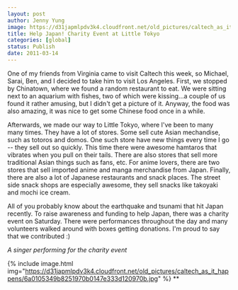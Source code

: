 ```yaml
---
layout: post
author: Jenny Yung
image: https://d31japmlpdv3k4.cloudfront.net/old_pictures/caltech_as_it_happens/6a0105349b8251970b014e5fd8cc67970c.jpg
title: Help Japan! Charity Event at Little Tokyo 
categories: [global]
status: Publish
date: 2011-03-14
---
```


One of my friends from Virginia came to visit Caltech this week, so  Michael, Sarai, Ben, and I decided to take him to visit Los Angeles.  First, we stopped by Chinatown, where we found a random restaurant to  eat. We were sitting next to an aquarium with fishes, two of which were  kissing...a couple of us found it rather amusing, but I didn't get a  picture of it. Anyway, the food was also amazing, it was nice to get  some Chinese food once in a while.

Afterwards, we made our way to  Little Tokyo, where I've been to many many times. They have a lot of stores. Some sell cute Asian mechandise, such as  totoros and domos. One such store have new things every time I go --  they sell out so quickly. This time there were awesome hamtaros that  vibrates when you pull on their tails. There are also stores that sell  more traditional Asian things such as fans, etc. For anime lovers, there  are two stores that sell imported anime and manga merchandise from  Japan. Finally, there are also a lot of Japanese restaurants and snack  places. The street side snack shops are especially awesome, they sell  snacks like takoyaki and mochi ice cream.

All of you probably  know about the earthquake and tsunami that hit Japan recently. To raise  awareness and funding to help Japan, there was a charity event on  Saturday. There were performances throughout the day and many volunteers  walked around with boxes getting donations. I'm proud to say that we  contributed :)

*A singer performing for the charity event*


{% include image.html img="https://d31japmlpdv3k4.cloudfront.net/old_pictures/caltech_as_it_happens/6a0105349b8251970b0147e333d120970b.jpg" %}
**
